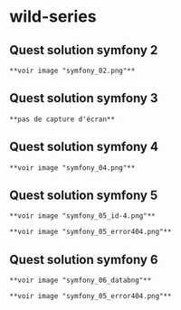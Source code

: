 # wild-series

## Quest solution symfony 2

    **voir image "symfony_02.png"**

## Quest solution symfony 3

    **pas de capture d'écran**

## Quest solution symfony 4

    **voir image "symfony_04.png"**

## Quest solution symfony 5

    **voir image "symfony_05_id-4.png"**

    **voir image "symfony_05_error404.png"**

## Quest solution symfony 6

    **voir image "symfony_06_databng"**

    **voir image "symfony_05_error404.png"**